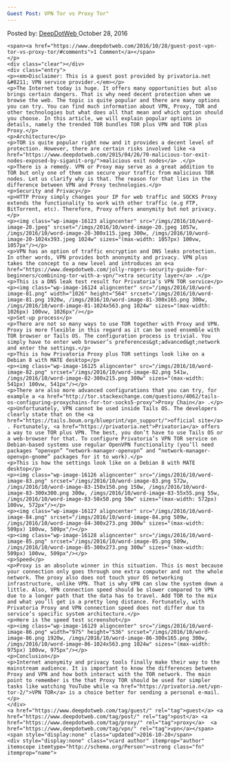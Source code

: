 ```yaml
---
Guest Post: VPN Tor vs Proxy Tor"
---
```

<article class="post-listing post-16122 post type-post status-publish format-standard has-post-thumbnail hentry  tag-guest tag-post tag-proxy  tag-vpn">
    <div class="post-inner">
        <span>Posted by: <a href="https://www.deepdotweb.com/author/admin/" title="">DeepDotWeb </a></span>
    <span>October 28, 2016</span>
    
    <span><a href="https://www.deepdotweb.com/2016/10/28/guest-post-vpn-tor-vs-proxy-tor/#comments">1 Comment</a></span>
    </p>
    <div class="clear"></div>
    <div class="entry">
    <p><em>Disclaimer: This is a guest post provided by privatoria.net &#8211; VPN service provider.</em></p>
    <p>The Internet today is huge. It offers many opportunities but also brings certain dangers. That is why need decent protection when we browse the web. The topic is quite popular and there are many options you can try. You can find much information about VPN, Proxy, TOR and other technologies but what does all that mean and which option should you choose. In this article, we will explain popular options in details, namely the trended TOR bundles TOR plus VPN and TOR plus Proxy.</p>
    <p>Architecture</p>
    <p>TOR is quite popular right now and it provides a decent level of protection. However, there are certain risks involved like <a href="https://www.deepdotweb.com/2015/04/26/70-malicious-tor-exit-nodes-exposed-by-siganit-org/">malicious exit nodes</a> .</p>
    <p>There is a remedy. VPN or Proxy may serve as a great addition to TOR but only one of them can secure your traffic from malicious TOR nodes. Let us clarify why is that. The reason for that lies in the difference between VPN and Proxy technologies.</p>
    <p>Security and Privacy</p>
    <p>HTTP Proxy simply changes your IP for web traffic and SOCKS Proxy extends the functionality to work with other traffic (e.g FTP, BitTorrent, etc). Therefore, Proxy offers anonymity but not privacy.</p>
    <p><img class="wp-image-16123 aligncenter" src="/imgs/2016/10/word-image-20.jpeg" srcset="/imgs/2016/10/word-image-20.jpeg 1057w, /imgs/2016/10/word-image-20-300x115.jpeg 300w, /imgs/2016/10/word-image-20-1024x393.jpeg 1024w" sizes="(max-width: 1057px) 100vw, 1057px"/></p>
    <p>VPN has an option of traffic encryption and DNS leaks protection. In other words, VPN provides both anonymity and privacy. VPN plus takes the concept to a new level and introduces an e<a href="https://www.deepdotweb.com/jolly-rogers-security-guide-for-beginners/combining-tor-with-a-vpn/">xtra security layer</a> .</p>
    <p>This is a DNS leak test result for Privatoria’s VPN TOR service</p>
    <p><img class="wp-image-16124 aligncenter" src="/imgs/2016/10/word-image-81.png" width="1026" height="564" srcset="/imgs/2016/10/word-image-81.png 1920w, /imgs/2016/10/word-image-81-300x165.png 300w, /imgs/2016/10/word-image-81-1024x563.png 1024w" sizes="(max-width: 1026px) 100vw, 1026px"/></p>
    <p>Set-up process</p>
    <p>There are not so many ways to use TOR together with Proxy and VPN. Proxy is more flexible in this regard as it can be used ensemble with TOR browser or Tails OS. The configuration process is trivial. You simply have to enter web browser’s preferences&gt;advanced&gt;network and enter the settings.</p>
    <p>This is how Privatoria Proxy plus TOR settings look like on a Debian 8 with MATE desktop</p>
    <p><img class="wp-image-16125 aligncenter" src="/imgs/2016/10/word-image-82.png" srcset="/imgs/2016/10/word-image-82.png 541w, /imgs/2016/10/word-image-82-300x215.png 300w" sizes="(max-width: 541px) 100vw, 541px"/></p>
    <p>There are also more advanced configurations that you can try, for example a <a href="http://tor.stackexchange.com/questions/4062/tails-os-configuring-proxychains-for-tor-socks5-proxy">Proxy Chain</a> .</p>
    <p>Unfortunately, VPN cannot be used inside Tails OS. The developers clearly state that on the <a href="https://tails.boum.org/blueprint/vpn_support/">official site</a> . Fortunately, <a href="https://privatoria.net">Privatoria</a> offers a way to use TOR plus VPN. The best, you don’t have to use Tails OS or a web-browser for that. To configure Privatoria’s VPN TOR service on Debian-based systems use regular OpenVPN functionality (you’ll need packages “openvpn” “network-manager-openvpn” and “network-manager-openvpn-gnome” packages for it to work).</p>
    <p>This is how the settings look like on a Debian 8 with MATE desktop</p>
    <p><img class="wp-image-16126 aligncenter" src="/imgs/2016/10/word-image-83.png" srcset="/imgs/2016/10/word-image-83.png 572w, /imgs/2016/10/word-image-83-150x150.png 150w, /imgs/2016/10/word-image-83-300x300.png 300w, /imgs/2016/10/word-image-83-55x55.png 55w, /imgs/2016/10/word-image-83-50x50.png 50w" sizes="(max-width: 572px) 100vw, 572px"/></p>
    <p><img class="wp-image-16127 aligncenter" src="/imgs/2016/10/word-image-84.png" srcset="/imgs/2016/10/word-image-84.png 509w, /imgs/2016/10/word-image-84-300x273.png 300w" sizes="(max-width: 509px) 100vw, 509px"/></p>
    <p><img class="wp-image-16128 aligncenter" src="/imgs/2016/10/word-image-85.png" srcset="/imgs/2016/10/word-image-85.png 509w, /imgs/2016/10/word-image-85-300x273.png 300w" sizes="(max-width: 509px) 100vw, 509px"/></p>
    <p>Speed</p>
    <p>Proxy is an absolute winner in this situation. This is most because your connection only goes through one extra computer and not the whole network. The proxy also does not touch your OS networking infrastructure, unlike VPN. That is why VPN can slow the system down a little. Also, VPN connection speed should be slower compared to VPN due to a longer path that the data has to travel. Add TOR to the mix and what you’ll get is a pretty long distance. Fortunately, with Privatoria Proxy and VPN connection speed does not differ due to service’s specific system architecture.</p>
    <p>Here is the speed test screenshot</p>
    <p><img class="wp-image-16129 aligncenter" src="/imgs/2016/10/word-image-86.png" width="975" height="536" srcset="/imgs/2016/10/word-image-86.png 1920w, /imgs/2016/10/word-image-86-300x165.png 300w, /imgs/2016/10/word-image-86-1024x563.png 1024w" sizes="(max-width: 975px) 100vw, 975px"/></p>
    <p>Conclusion</p>
    <p>Internet anonymity and privacy tools finally make their way to the mainstream audience. It is important to know the differences between Proxy and VPN and how both interact with the TOR network. The main point to remember is the that Proxy TOR should be used for simpler tasks like watching YouTube while <a href="https://privatoria.net/vpn-tor-2/">VPN TOR</a> is a choice better for sending a personal e-mail.</p>
    </div>
    <a href="https://www.deepdotweb.com/tag/guest/" rel="tag">guest</a> <a href="https://www.deepdotweb.com/tag/post/" rel="tag">post</a> <a href="https://www.deepdotweb.com/tag/proxy/" rel="tag">proxy</a>  <a href="https://www.deepdotweb.com/tag/vpn/" rel="tag">vpn</a></span> <span style="display:none" class="updated">2016-10-28</span>
    <div style="display:none" class="vcard author" itemprop="author" itemscope itemtype="http://schema.org/Person"><strong class="fn" itemprop="name">
    
